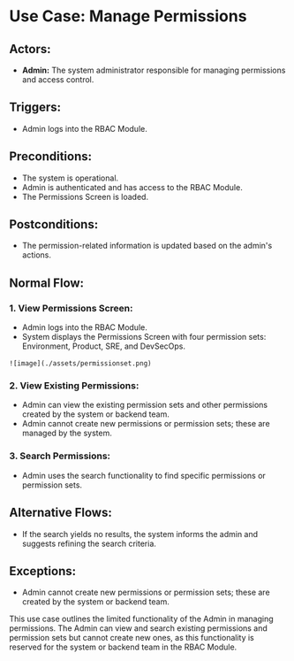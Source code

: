 # Use Case: Manage Permissions

## Actors:
- **Admin:** The system administrator responsible for managing permissions and access control.

## Triggers:
- Admin logs into the RBAC Module.

## Preconditions:
- The system is operational.
- Admin is authenticated and has access to the RBAC Module.
- The Permissions Screen is loaded.

## Postconditions:
- The permission-related information is updated based on the admin's actions.

## Normal Flow:

### 1. View Permissions Screen:
   - Admin logs into the RBAC Module.
   - System displays the Permissions Screen with four permission sets: Environment, Product, SRE, and DevSecOps.

    ![image](./assets/permissionset.png)

### 2. View Existing Permissions:
   - Admin can view the existing permission sets and other permissions created by the system or backend team.
   - Admin cannot create new permissions or permission sets; these are managed by the system.

### 3. Search Permissions:
   - Admin uses the search functionality to find specific permissions or permission sets.

## Alternative Flows:
- If the search yields no results, the system informs the admin and suggests refining the search criteria.

## Exceptions:
- Admin cannot create new permissions or permission sets; these are created by the system or backend team.

This use case outlines the limited functionality of the Admin in managing permissions. The Admin can view and search existing permissions and permission sets but cannot create new ones, as this functionality is reserved for the system or backend team in the RBAC Module.
